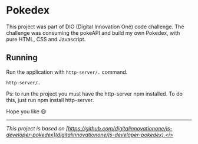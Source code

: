 # Pokedex

This project was part of DIO (Digital Innovation One) code challenge. The challenge was consuming the pokeAPI and build my own Pokedex, with pure HTML, CSS and Javascript.<br>

## Running

Run the application with `http-server/.` command. 

```shell
http-server/.
```

Ps: to run the project you must have the http-server npm installed. To do this, just run npm install http-server.

Hope you like 😃

---

<i>This project is based on [https://github.com/digitalinnovationone/js-developer-pokedex](digitalinnovationone/js-developer-pokedex).<i>
